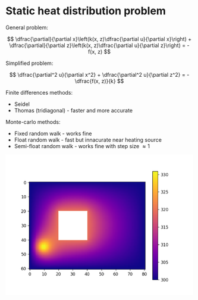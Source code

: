 # Static heat distribution problem

General problem:

$$
\dfrac{\partial}{\partial x}\left(k(x, z)\dfrac{\partial u}{\partial x}\right) +
\dfrac{\partial}{\partial z}\left(k(x, z)\dfrac{\partial u}{\partial z}\right)
= -f(x, z)
$$

Simplified problem:

$$
\dfrac{\partial^2 u}{\partial x^2} + \dfrac{\partial^2 u}{\partial z^2} = - \dfrac{f(x, z)}{k}
$$

Finite differences methods:
- Seidel
- Thomas (tridiagonal) - faster and more accurate

Monte-carlo methods:
- Fixed random walk - works fine
- Float random walk - fast but innacurate near heating source
- Semi-float random walk - works fine with step size $\approx 1$

![Finite differences solution example](/docs/seidel1.png)
